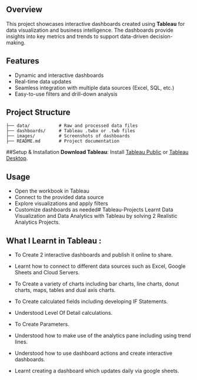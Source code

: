 ## Overview
This project showcases interactive dashboards created using **Tableau** for data visualization and business intelligence. The dashboards provide insights into key metrics and trends to support data-driven decision-making.

## Features
- Dynamic and interactive dashboards 
- Real-time data updates
- Seamless integration with multiple data sources (Excel, SQL, etc.)
- Easy-to-use filters and drill-down analysis

##  Project Structure
```
├── data/           # Raw and processed data files
├── dashboards/     # Tableau .twbx or .twb files
├── images/         # Screenshots of dashboards
├── README.md       # Project documentation
```

##Setup & Installation
**Download Tableau**: Install [Tableau Public](https://public.tableau.com/en-us/s/) or [Tableau Desktop](https://www.tableau.com/products/desktop).


##  Usage
- Open the workbook in Tableau
- Connect to the provided data source
- Explore visualizations and apply filters
- Customize dashboards as needed# Tableau-Projects
Learnt Data Visualization and Data Analytics with Tableau by solving 2 Realistic Analytics Projects.


## What I Learnt in Tableau :


  - To Create 2 interactive dashboards and publish it online to share.

  - Learnt how to connect to different data sources such as Excel, Google Sheets and Cloud Servers.

  - To Create a variety of charts including bar charts, line charts, donut charts, maps, tables and dual axis charts.

  - To Create calculated fields including developing IF Statements.

  - Understood Level Of Detail calculations.

  - To Create Parameters.

  - Understood how to make use of the analytics pane including using trend lines.

  - Understood how to use dashboard actions and create interactive dashboards.

  - Learnt creating a dashboard which updates daily via google sheets.            

  
  

